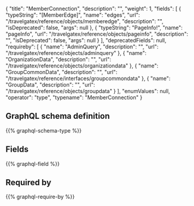 {
  "title": "MemberConnection",
  "description": "",
  "weight": 1,
  "fields": [
    {
      "typeString": "[MemberEdge]",
      "name": "edges",
      "url": "/travelgatex/reference/objects/memberedge",
      "description": "",
      "isDeprecated": false,
      "args": null
    },
    {
      "typeString": "PageInfo!",
      "name": "pageInfo",
      "url": "/travelgatex/reference/objects/pageinfo",
      "description": "",
      "isDeprecated": false,
      "args": null
    }
  ],
  "deprecatedFields": null,
  "requireby": [
    {
      "name": "AdminQuery",
      "description": "",
      "url": "/travelgatex/reference/objects/adminquery"
    },
    {
      "name": "OrganizationData",
      "description": "",
      "url": "/travelgatex/reference/objects/organizationdata"
    },
    {
      "name": "GroupCommonData",
      "description": "",
      "url": "/travelgatex/reference/interfaces/groupcommondata"
    },
    {
      "name": "GroupData",
      "description": "",
      "url": "/travelgatex/reference/objects/groupdata"
    }
  ],
  "enumValues": null,
  "operator": "type",
  "typename": "MemberConnection"
}
## GraphQL schema definition

{{% graphql-schema-type %}}

## Fields

{{% graphql-field %}}

## Required by

{{% graphql-require-by %}}
